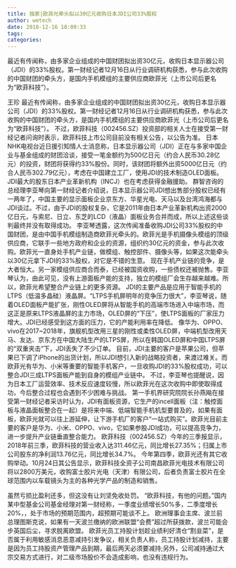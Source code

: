 ```yaml
---
title: 独家|欧菲光牵头拟以30亿元收购日本JDI公司33%股权
author: wetech
date: 2018-12-16 18:09:33
tags: 
categories: 
---
```

最近有传闻称，由多家企业组成的中国财团拟出资30亿元，收购日本显示器公司（JDI）的33%股权。第一财经记者12月16日从行业调研机构获悉，参与此次收购的中国财团的牵头方，是国内手机模组的主要供应商欧菲光（上市公司后更名为“欧菲科技”）。
<!-- more -->
王珍
最近有传闻称，由多家企业组成的中国财团拟出资30亿元，收购日本显示器公司（JDI）的33%股权。第一财经记者12月16日从行业调研机构获悉，参与此次收购的中国财团的牵头方，是国内手机模组的主要供应商欧菲光（上市公司后更名为“欧菲科技”）。
不过，欧菲科技（002456.SZ）投资部的相关人士在接受第一财经记者问询时表示，欧菲科技上市公司目前没有相关公告，以公告为准。
日本NHK电视台近日援引知情人士消息称，日本显示器公司（JDI）正在与多家中国企业与基金组成的财团洽谈，接受一笔金额约为500亿日元（约合人民币30.28亿元）的投资，财团将获得约33%股份。同时，该财团将额外出资5000亿日元（约合人民币302.79亿元），考虑在中国建立工厂，使用JDI的技术制造OLED面板。JDI最大的股东日本产业革新机构（INCJ）也在考虑获得金融援助。
群智咨询的总经理李亚琴向第一财经记者介绍说，日本显示器公司JDI想出售部分股权已经有一两年了，中国主要的显示面板企业京东方、华星光电、天马以及台湾鸿海都与JDI谈过。不过，由于JDI的股权复杂，它是2011年由日本产业革新机构出资2000亿日元，与索尼、日立、东芝的LCD（液晶）面板业务合并而成，所以上述这些谈判最终并没有取得成功。
李亚琴透露，这次传闻准备收购JDI公司33%股权的中国财团，是由中国手机模组制造商欧菲光牵头的。欧菲光是手机摄像头模组的顶级供应商，它联手一些地方政府和企业的资源，组织约30亿元的资金，参与此次收购。欧菲光一直身处手机产业链，做模组、触控部件、摄像头等，如果这次能牵头以30亿元拿下JDI的33%股权，对它是不错的生意。
现在手机产业链的竞争，是大者恒大。另一家模组供应商合而泰，已经被国资收购，一些债权还被抛售。李亚琴认为，由此可见，没有上游面板产能的支持，独立的模组厂会生存越来越难。所以，欧菲光希望整合产业链上的更多资源。
JDI的主要产品是应用于智能手机的LTPS（低温多晶硅）液晶屏。“LTPS手机屏明年的竞争压力很大”，李亚琴说，随着OLED面板产能扩张，刚性OLED屏将从智能手机的高端市场进入中端市场，而这正是原来LTPS液晶屏的主力市场，OLED屏的“下压”，使LTPS面板的厂家压力增大。JDI已经感受到这方面的压力，它的产能利用率在降低。
像华为、OPPO、vivo在2017~2018年，旗舰机型改用三星的刚性或柔性OLED屏，中端机型改用天马、友达、京东方在中国大陆生产的LTPS屏，所以在韩国OLED屏和中国LTPS屏的“双重夹击”下，JDI丢失了不少订单。
目前，JDI主要的客户是苹果公司，但苹果已下调了iPhone的出货计划，所以JDI想引入新的战略投资者，来渡过难关。而欧菲光有华为、小米等重要的智能手机客户，一旦收购JDI的33%股权成功，可以整合JDI三成LTPS面板产能到自身的模组产业链中。
不过，李亚琴也提醒说，因为日本工厂运营效率、技术反应速度较慢，所以欧菲光在这次收购中即使取得成功，今后整合过程也会遇到不少困难与挑战。
第一手机界研究院院长孙燕飚在接受第一财经记者采访时认为，JDI有面板资源，它生产的incell面板（注：触控面板与液晶面板整合在一起）是将来中端、低端智能手机机型要普及的，如果有面板，欧菲光就可以往上游延伸，让下游手机厂的客户“一站式购买”。欧菲光目前主要的客户是华为、小米、OPPO、vivo，它如果参股JDI成功，可以提高竞争力，进一步提升产业链垂直整合能力。
欧菲科技（002456.SZ）今年的三季报显示，2018年前三季，欧菲科技的营业收入达311.46亿元，同比增长27.35%；归属上市公司股东的净利润13.76亿元，同比增长34.7%。
今年第四季，欧菲光还有其它收购举动。10月24日其公告显示，欧菲科技全资子公司南昌欧菲光电技术有限公司将以2800万美元，收购富士胶片光电（天津）有限公司，后者负责富士胶片在全球范围内以车载镜头为主的各种光学产品的制造和销售。
 
 
虽然亏损比盈利还多，但这没有让刘坚免收处罚。
“欧菲科技，有他的问题。”国内某中型基金公司基金经理对第一财经称，一季度业绩增长50%多，二季度增长20%，，处于市场的预期范围内，超预期可能谈不上。
欧洲理事会主席、波兰前总理图斯克说，如果有一天波兰缴纳的欧洲联盟“会费”超过所获拨款，波兰可能会步英国后尘，寻求脱离欧盟。
欧菲光员工持股计划趁业绩利好清仓“割韭菜”，是否属于利用敏感消息恶意减持引发争议，相关负责人称，员工持股计划减持，主要是因为员工持股资产管理产品到期，最后两天必须要减持;另外，公司减持通过大宗交易方式进行，对二级市场股价不会造成影响，也没有违规行为。
